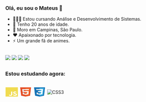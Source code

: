 
### Olá, eu sou o Mateus 👋


- 👨🏽‍🎓 Estou cursando Análise e Desenvolvimento de Sistemas.
- 🥳 Tenho 20 anos de idade.
- 🏡 Moro em Campinas, São Paulo.
- ❤️ Apaixonado por tecnologia.
- ⚡ Um grande fã de animes.



<div style="display: inline_block"><br>
<a href="https://instagram.com/pmateuus" target="_blank"><img src="https://img.shields.io/badge/-Instagram-%23E4405F?style=for-the-badge&logo=instagram&logoColor=white" target="_blank"></a>
<a href="https://discord.gg/3YvmWGUMw" target="_blank"><img src="https://img.shields.io/badge/Discord-7289DA?style=for-the-badge&logo=discord&logoColor=white" target="_blank"></a> 
<a href = "mailto:mateuspereira9917@gmail.com"><img src="https://img.shields.io/badge/-Gmail-%23333?style=for-the-badge&logo=gmail&logoColor=white" target="_blank"></a>
<a href="https://www.linkedin.com/in/pmateuus" target="_blank"><img src="https://img.shields.io/badge/-LinkedIn-%230077B5?style=for-the-badge&logo=linkedin&logoColor=white" target="_blank"></a> 
</div>


## 

### Estou estudando agora:

<div style="display: inline_block"><br>
  <img align="center" alt="JavaScript" height="30" width="40" src="https://raw.githubusercontent.com/devicons/devicon/master/icons/javascript/javascript-plain.svg">
  <!-- <img align="center" alt="Typescript" height="30" width="40" src="https://raw.githubusercontent.com/devicons/devicon/master/icons/typescript/typescript-plain.svg"> -->
  <img align="center" alt="HTML5" height="30" width="40" src="https://raw.githubusercontent.com/devicons/devicon/master/icons/html5/html5-original.svg">
  <img align="center" alt="CSS3" height="30" width="40" src="https://raw.githubusercontent.com/devicons/devicon/master/icons/css3/css3-original.svg">
  <img align="center" alt="CSS3" height="30" width="40" src="https://cdn.jsdelivr.net/gh/devicons/devicon/icons/nodejs/nodejs-original.svg" />
          
          
</div>


<!--
<div align="center">  
<img width="49%" height="195px" src="https://github-readme-stats.vercel.app/api?username=pmateuus&show_icons=true&count_private=true&hide_border=true&title_color=F6FF33&icon_color=F6FF33&text_color=c9d1d9&bg_color=0d1117" alt="Mateus Pereira github stats"/> 
<img width="41%" height="195px" src="https://github-readme-stats.vercel.app/api/top-langs/?username=pmateuus&layout=compact&hide_border=true&title_color=F6FF33&text_color=c9d1d9&bg_color=0d1117" />
</div> 
-->
